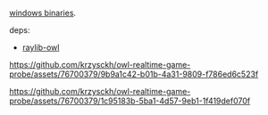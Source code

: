 [windows binaries](https://pub.krzysckh.org/owl-rgp/).

deps:
  * [raylib-owl](https://github.com/krzysckh/raylib-owl/)

https://github.com/krzysckh/owl-realtime-game-probe/assets/76700379/9b9a1c42-b01b-4a31-9809-f786ed6c523f

https://github.com/krzysckh/owl-realtime-game-probe/assets/76700379/1c95183b-5ba1-4d57-9eb1-1f419def070f

